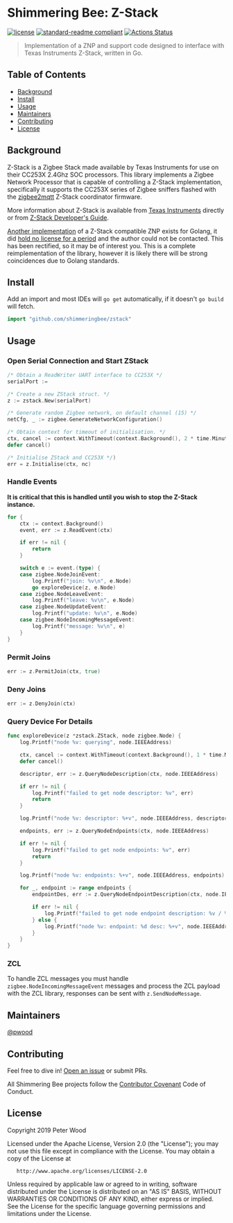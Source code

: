 # Shimmering Bee: Z-Stack

[![license](https://img.shields.io/github/license/shimmeringbee/zstack.svg)](https://github.com/shimmeringbee/zstack/blob/master/LICENSE)
[![standard-readme compliant](https://img.shields.io/badge/standard--readme-OK-green.svg)](https://github.com/RichardLitt/standard-readme)
[![Actions Status](https://github.com/shimmeringbee/zstack/workflows/test/badge.svg)](https://github.com/shimmeringbee/zstack/actions)

> Implementation of a ZNP and support code designed to interface with Texas Instruments Z-Stack, written in Go.

## Table of Contents

- [Background](#background)
- [Install](#install)
- [Usage](#usage)
- [Maintainers](#maintainers)
- [Contributing](#contributing)
- [License](#license)

## Background

Z-Stack is a Zigbee Stack made available by Texas Instruments for use on their CC253X 2.4Ghz SOC processors. This 
library implements a Zigbee Network Processor that is capable of controlling a Z-Stack implementation, specifically it
supports the CC253X series of Zigbee sniffers flashed with the 
[zigbee2mqtt](https://www.zigbee2mqtt.io/getting_started/flashing_the_cc2531.html) Z-Stack coordinator firmware.

More information about Z-Stack is available from [Texas Instruments](https://www.ti.com/tool/Z-STACK) directly or from
[Z-Stack Developer's Guide](https://usermanual.wiki/Pdf/ZStack20Developers20Guide.1049398016/view).

[Another implementation](https://github.com/dyrkin/znp-go/) of a Z-Stack compatible ZNP exists for Golang, it did [hold no license for a period](https://github.com/dyrkin/zigbee-steward/issues/1)
and the author could not be contacted. This has been rectified, so it may be of interest you. This is a complete
reimplementation of the library, however it is likely there will be strong coincidences due to Golang standards.

## Install

Add an import and most IDEs will `go get` automatically, if it doesn't `go build` will fetch.

```go
import "github.com/shimmeringbee/zstack"
```

## Usage

### Open Serial Connection and Start ZStack

```go
/* Obtain a ReadWriter UART interface to CC253X */
serialPort :=

/* Create a new ZStack struct. */
z := zstack.New(serialPort)

/* Generate random Zigbee network, on default channel (15) */
netCfg, _ := zigbee.GenerateNetworkConfiguration()

/* Obtain context for timeout of initialisation. */
ctx, cancel := context.WithTimeout(context.Background(), 2 * time.Minute)
defer cancel()

/* Initialise ZStack and CC253X */)
err = z.Initialise(ctx, nc)
```

### Handle Events

**It is critical that this is handled until you wish to stop the Z-Stack instance.**

```go
for {
    ctx := context.Background()
    event, err := z.ReadEvent(ctx)

    if err != nil {
        return
    }

    switch e := event.(type) {
    case zigbee.NodeJoinEvent:
        log.Printf("join: %v\n", e.Node)
        go exploreDevice(z, e.Node)
    case zigbee.NodeLeaveEvent:
        log.Printf("leave: %v\n", e.Node)
    case zigbee.NodeUpdateEvent:
        log.Printf("update: %v\n", e.Node)
    case zigbee.NodeIncomingMessageEvent:
        log.Printf("message: %v\n", e)
    }
}
```

### Permit Joins

```go
err := z.PermitJoin(ctx, true)
```

### Deny Joins

```go
err := z.DenyJoin(ctx)
```

### Query Device For Details

```go
func exploreDevice(z *zstack.ZStack, node zigbee.Node) {
	log.Printf("node %v: querying", node.IEEEAddress)

	ctx, cancel := context.WithTimeout(context.Background(), 1 * time.Minute)
	defer cancel()

	descriptor, err := z.QueryNodeDescription(ctx, node.IEEEAddress)

	if err != nil {
		log.Printf("failed to get node descriptor: %v", err)
		return
	}

	log.Printf("node %v: descriptor: %+v", node.IEEEAddress, descriptor)

	endpoints, err := z.QueryNodeEndpoints(ctx, node.IEEEAddress)

	if err != nil {
		log.Printf("failed to get node endpoints: %v", err)
		return
	}

	log.Printf("node %v: endpoints: %+v", node.IEEEAddress, endpoints)

	for _, endpoint := range endpoints {
		endpointDes, err := z.QueryNodeEndpointDescription(ctx, node.IEEEAddress, endpoint)

		if err != nil {
			log.Printf("failed to get node endpoint description: %v / %d", err, endpoint)
		} else {
			log.Printf("node %v: endpoint: %d desc: %+v", node.IEEEAddress, endpoint, endpointDes)
		}
	}
}
```

### ZCL

To handle ZCL messages you must handle `zigbee.NodeIncomingMessageEvent` messages and process the ZCL payload with the ZCL library, responses can be sent with `z.SendNodeMessage`.

## Maintainers

[@pwood](https://github.com/pwood)

## Contributing

Feel free to dive in! [Open an issue](https://github.com/shimmeringbee/zstack/issues/new) or submit PRs.

All Shimmering Bee projects follow the [Contributor Covenant](https://shimmeringbee.io/docs/code_of_conduct/) Code of Conduct.

## License

   Copyright 2019 Peter Wood

   Licensed under the Apache License, Version 2.0 (the "License");
   you may not use this file except in compliance with the License.
   You may obtain a copy of the License at

       http://www.apache.org/licenses/LICENSE-2.0

   Unless required by applicable law or agreed to in writing, software
   distributed under the License is distributed on an "AS IS" BASIS,
   WITHOUT WARRANTIES OR CONDITIONS OF ANY KIND, either express or implied.
   See the License for the specific language governing permissions and
   limitations under the License.